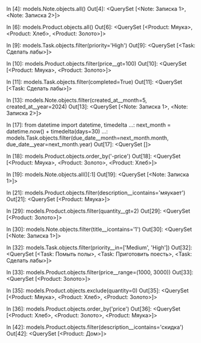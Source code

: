 
In [4]: models.Note.objects.all()
Out[4]: <QuerySet [<Note: Записка 1>, <Note: Записка 2>]>

In [6]: models.Product.objects.all()
Out[6]: <QuerySet [<Product: Мяука>, <Product: Хлеб>, <Product: Золото>]>

In [9]: models.Task.objects.filter(priority='High')
Out[9]: <QuerySet [<Task: Сделать лабы>]>

In [10]: models.Product.objects.filter(price__gt=100)
Out[10]: <QuerySet [<Product: Мяука>, <Product: Золото>]>

In [11]: models.Task.objects.filter(completed=True)
Out[11]: <QuerySet [<Task: Сделать лабы>]>

In [13]: models.Note.objects.filter(created_at__month=5, created_at__year=2024)
Out[13]: <QuerySet [<Note: Записка 1>, <Note: Записка 2>]>

In [17]: from datetime import datetime, timedelta
    ...: next_month = datetime.now() + timedelta(days=30)
    ...: models.Task.objects.filter(due_date__month=next_month.month, due_date__year=next_month.year)
Out[17]: <QuerySet []>

In [18]: models.Product.objects.order_by('-price')
Out[18]: <QuerySet [<Product: Мяука>, <Product: Золото>, <Product: Хлеб>]>

In [19]: models.Note.objects.all()[:1]
Out[19]: <QuerySet [<Note: Записка 1>]>

In [21]: models.Product.objects.filter(description__icontains='мяукает')
Out[21]: <QuerySet [<Product: Мяука>]>

In [29]: models.Product.objects.filter(quantity__gt=2)
Out[29]: <QuerySet [<Product: Золото>]>

In [30]: models.Note.objects.filter(title__icontains='1')
Out[30]: <QuerySet [<Note: Записка 1>]>

In [32]: models.Task.objects.filter(priority__in=['Medium', 'High'])
Out[32]: <QuerySet [<Task: Помыть полы>, <Task: Приготовить поесть>, <Task: Сделать лабы>]>

In [33]: models.Product.objects.filter(price__range=(1000, 3000))
Out[33]: <QuerySet [<Product: Золото>]>

In [35]: models.Product.objects.exclude(quantity=0)
Out[35]: <QuerySet [<Product: Мяука>, <Product: Хлеб>, <Product: Золото>]>

In [36]: models.Product.objects.order_by('price')
Out[36]: <QuerySet [<Product: Хлеб>, <Product: Золото>, <Product: Мяука>]>

In [42]: models.Product.objects.filter(description__icontains='скидка')
Out[42]: <QuerySet [<Product: Дом>]>

